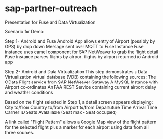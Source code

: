 sap-partner-outreach
====================

Presentation for Fuse and Data Virtualization

Scenario for Demo:

Step 1-
Android and Fuse
Android App allows entry of Airport (possibly by GPS) by drop down
Message sent over MQTT to Fuse Instance
Fuse instance uses camel component for SAP NetWeaver to grab the flight detail
Fuse instance parses flights by airport
flights by airport returned to Android app

Step 2-
Android and Data Virtualization
This step demonstrates a Data Virtualization virtual database (VDB) containing the following sources:
	The OData Flight service from SAP NetWeaver Gateway
	A MySQL Instance with Airport co-ordinates
	An FAA REST Service containing current airport delay and weather conditions

Based on the flight selected in Step 1, a detail screen appears displaying:
	City to/from
	Country to/from
	Airport to/from
	Departuture Time
	Arrival Time
	Carrier ID
	Seats Avalailable (Seat max - Seat occupied)

A link called "Flight Pattern" allows a Google Map view of the flight pattern for the selected flight
plus a marker for each airport using data from all three sources.